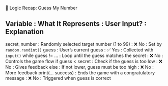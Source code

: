 🧠 Logic Recap: Guess My Number

Variable            : What It Represents                                : User Input? : Explanation
---------------------------------------------------------------------------------------------------------
secret_number       : Randomly selected target number (1 to 99)         : ❌ No        : Set by `random.randint()`
guess               : User’s current guess                              : ✅ Yes       : Collected with `input()`
while guess != ...  : Loop until the guess matches the secret           : ❌ No        : Controls the game flow
if guess < secret   : Check if the guess is too low                     : ❌ No        : Gives feedback
else                : If not lower, guess must be too high              : ❌ No        : More feedback
print(... success)  : Ends the game with a congratulatory message       : ❌ No        : Triggered when guess is correct
